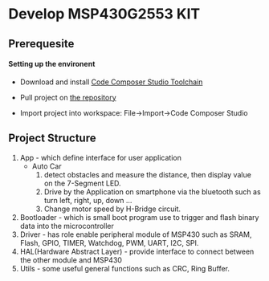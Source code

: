 # Develop MSP430G2553 KIT

## Prerequesite

#### Setting up the environent

- Download and install [Code Composer Studio Toolchain](http://processors.wiki.ti.com/index.php/Download_CCS)

- Pull project on [the repository](https://github.com/Truongtx91/msp430)

- Import project into workspace: File->Import->Code Composer Studio

## Project Structure  

1. App - which define  interface for user application
	- Auto Car
		1. detect obstacles and measure the distance, then display value on the 7-Segment LED.
		2. Drive by the Application on smartphone via the bluetooth such as turn left, right, up, down ...
		3. Change motor speed by H-Bridge circuit.
2. Bootloader - which is small boot program use to trigger and flash binary data into the microcontroller
3. Driver - has role enable peripheral module of MSP430 such as SRAM, Flash, GPIO, 
	TIMER, Watchdog, PWM, UART, I2C, SPI.
4. HAL(Hardware Abstract Layer) - provide interface to connect between the other module and MSP430
5. Utils - some useful general functions such as CRC, Ring Buffer.
